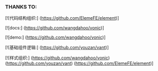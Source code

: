 ### THANKS TO:

[![代码结构组织:] (https://github.com/ElemeFE/element)]

[![docs:] (https://github.com/wangdahoo/vonic)]

[![demo:] (https://github.com/wangdahoo/vonic)]



[![基础组件逻辑:] (https://github.com/youzan/vant)]

[![样式组织:] (https://github.com/wangdahoo/vonic) (https://github.com/youzan/vant)  (https://github.com/ElemeFE/element)]